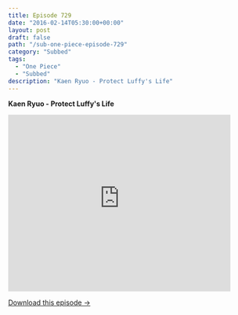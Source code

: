 ```yaml
---
title: Episode 729
date: "2016-02-14T05:30:00+00:00"
layout: post
draft: false
path: "/sub-one-piece-episode-729"
category: "Subbed"
tags:
  - "One Piece"
  - "Subbed"
description: "Kaen Ryuo - Protect Luffy's Life"
---
```


**Kaen Ryuo - Protect Luffy's Life**

<iframe width="640" height="360" src="https://www.rapidvideo.com/e/G6FRPGME77" frameborder="0" marginwidth=0 marginheight=0 scrolling=no allowfullscreen style="max-width:90%;"></iframe>

<a href="http://ouo.io/qs/eCodkFEQ?s=https://www.rapidvideo.com/d/G6FRPGME77" class="styled_a">Download this episode →</a>

